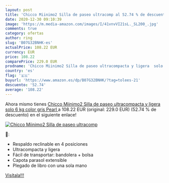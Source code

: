 ```yaml
---
layout: post
title: 'Chicco Miinimo2 Silla de paseo ultracomp al 52.74 % de descuento'
date: 2020-12-30 09:10:39
image: 'https://m.media-amazon.com/images/I/41vnvVI21sL._SL200_.jpg'
comments: true
category: ofertas
author: ring
slug: 'B07G32BNHK-es'
actualPrice: 108.22 EUR
currency: EUR
price: 108.22
comparePrice: 229.0 EUR
prodname: 'Chicco Miinimo2 Silla de paseo ultracompacta y ligera  solo 6 kg  color gris  Pearl '
country: 'es'
flag: '🇪🇸'
buyurl: 'https://www.amazon.es/dp/B07G32BNHK/?tag=tolees-21'
descuento: '52.74'
average: '108.22'
---
```


Ahora mismo tienes [Chicco Miinimo2 Silla de paseo ultracompacta y ligera  solo 6 kg  color gris  Pearl ](https://www.amazon.es/dp/B07G32BNHK/?tag=tolees-21) a 108.22 EUR (original: 229.0 EUR) (52.74 %  de descuento) en el siguiente enlace!

[![Chicco Miinimo2 Silla de paseo ultracomp](https://m.media-amazon.com/images/I/41vnvVI21sL._SL200_.jpg)](https://www.amazon.es/dp/B07G32BNHK/?tag=tolees-21)

🔎:

- Respaldo reclinable en 4 posiciones
- Ultracompacta y ligera
- Fácil de transportar: bandolera + bolsa
- Capota parasol extensible
- Plegado de libro con una sola mano

[Visítala!!!](https://www.amazon.es/dp/B07G32BNHK/?tag=tolees-21)

